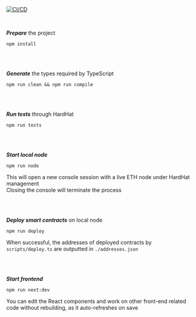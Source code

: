 [![CI/CD](https://github.com/grasshopper47/NFTOpt/actions/workflows/ci.cd.js.yml/badge.svg?branch=main)](https://github.com/grasshopper47/NFTOpt/actions/workflows/ci.cd.js.yml)

<br />

**_Prepare_** the project

`npm install`

<br />
<br />

**_Generate_** the types required by TypeScript

`npm run clean && npm run compile`

<br />
<br />

**_Run tests_** through HardHat

`npm run tests`

<br />
<br />

**_Start local node_**

`npm run node`

This will open a new console session with a live ETH node under HardHat management
<br />
Closing the console will terminate the process

<br />
<br />

**_Deploy smart contracts_** on local node

`npm run deploy`

When successful, the addresses of deployed contracts by `scripts/deploy.ts` are outputted in `./addresses.json`

<br />
<br />

**_Start frontend_**

`npm run next:dev`

You can edit the React components and work on other front-end related code without rebuilding, as it auto-refreshes on save
